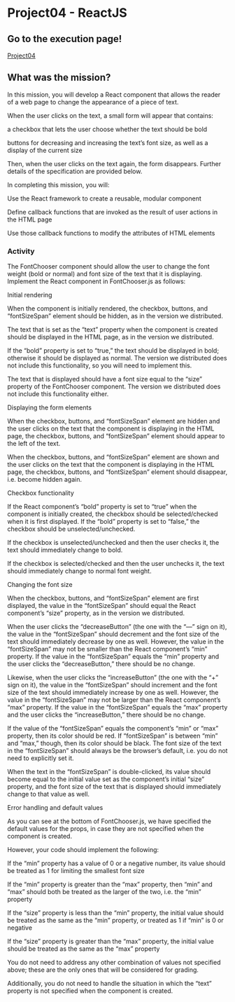 # Project04 - ReactJS

## Go to the execution page!
[Project04](https://ashleyjhkoo.github.io/WebProgrammingWithJavascript/Project04_ReactJS/chooser.html)

## What was the mission?
In this mission, you will develop a React component that allows the reader of a web page to change the appearance of a piece of text.

When the user clicks on the text, a small form will appear that contains:

a checkbox that lets the user choose whether the text should be bold

buttons for decreasing and increasing the text’s font size, as well as a display of the current size

Then, when the user clicks on the text again, the form disappears. Further details of the specification are provided below.

In completing this mission, you will:

Use the React framework to create a reusable, modular component

Define callback functions that are invoked as the result of user actions in the HTML page

Use those callback functions to modify the attributes of HTML elements

### Activity
The FontChooser component should allow the user to change the font weight (bold or normal) and font size of the text that it is displaying. Implement the React component in FontChooser.js as follows:

Initial rendering

When the component is initially rendered, the checkbox, buttons, and “fontSizeSpan” element should be hidden, as in the version we distributed.

The text that is set as the “text” property when the component is created should be displayed in the HTML page, as in the version we distributed.

If the “bold” property is set to “true,” the text should be displayed in bold; otherwise it should be displayed as normal. The version we distributed does not include this functionality, so you will need to implement this.

The text that is displayed should have a font size equal to the “size” property of the FontChooser component. The version we distributed does not include this functionality either.

Displaying the form elements

When the checkbox, buttons, and “fontSizeSpan” element are hidden and the user clicks on the text that the component is displaying in the HTML page, the checkbox, buttons, and “fontSizeSpan” element should appear to the left of the text.

When the checkbox, buttons, and “fontSizeSpan” element are shown and the user clicks on the text that the component is displaying in the HTML page, the checkbox, buttons, and “fontSizeSpan” element should disappear, i.e. become hidden again.

Checkbox functionality

If the React component’s “bold” property is set to “true” when the component is initially created, the checkbox should be selected/checked when it is first displayed. If the “bold” property is set to “false,” the checkbox should be unselected/unchecked.

If the checkbox is unselected/unchecked and then the user checks it, the text should immediately change to bold.

If the checkbox is selected/checked and then the user unchecks it, the text should immediately change to normal font weight.

Changing the font size

When the checkbox, buttons, and “fontSizeSpan” element are first displayed, the value in the “fontSizeSpan” should equal the React component’s “size” property, as in the version we distributed.

When the user clicks the “decreaseButton” (the one with the “—” sign on it), the value in the “fontSizeSpan” should decrement and the font size of the text should immediately decrease by one as well. However, the value in the “fontSizeSpan” may not be smaller than the React component’s “min” property. If the value in the “fontSizeSpan” equals the “min” property and the user clicks the “decreaseButton,” there should be no change.

Likewise, when the user clicks the “increaseButton” (the one with the “+” sign on it), the value in the “fontSizeSpan” should increment and the font size of the text should immediately increase by one as well. However, the value in the “fontSizeSpan” may not be larger than the React component’s “max” property. If the value in the “fontSizeSpan” equals the “max” property and the user clicks the “increaseButton,” there should be no change.

If the value of the “fontSizeSpan” equals the component’s “min” or “max” property, then its color should be red. If “fontSizeSpan” is between “min” and “max,” though, then its color should be black. The font size of the text in the “fontSizeSpan” should always be the browser’s default, i.e. you do not need to explicitly set it.

When the text in the “fontSizeSpan” is double-clicked, its value should become equal to the initial value set as the component’s initial “size” property, and the font size of the text that is displayed should immediately change to that value as well.

Error handling and default values

As you can see at the bottom of FontChooser.js, we have specified the default values for the props, in case they are not specified when the component is created.

However, your code should implement the following: 

If the “min” property has a value of 0 or a negative number, its value should be treated as 1 for limiting the smallest font size

If the “min” property is greater than the “max” property, then “min” and “max” should both be treated as the larger of the two, i.e. the “min” property

If the “size” property is less than the “min” property, the initial value should be treated as the same as the “min” property, or treated as 1 if “min” is 0 or negative

If the “size” property is greater than the “max” property, the initial value should be treated as the same as the “max” property

You do not need to address any other combination of values not specified above; these are the only ones that will be considered for grading.

Additionally, you do not need to handle the situation in which the “text” property is not specified when the component is created.


